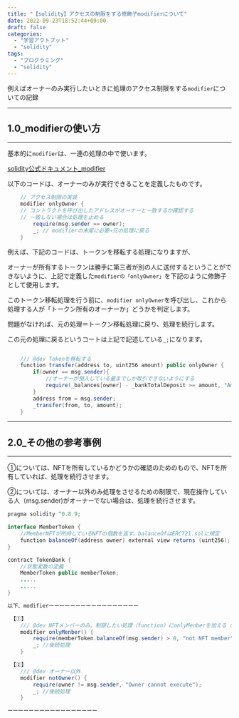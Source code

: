 ```yaml
---
title: "【solidity】アクセスの制限をする修飾子modifierについて"
date: 2022-09-23T18:52:44+09:00
draft: false
categories:
  - "学習アウトプット"
  - "solidity"
tags:
  - "プログラミング"
  - "solidity"
---
```


例えばオーナーのみ実行したいときに処理のアクセス制限をする`modifier`についての記録
<!--more-->

***

## 1.0_modifierの使い方

***

基本的に`modifier`は、一連の処理の中で使います。

[solidity公式ドキュメント_modifier](https://solidity-jp.readthedocs.io/ja/latest/structure-of-a-contract.html#function-modifiers)

以下のコードは、オーナーのみが実行できることを定義したものです。

```java Hello.java {.light .line-number .copy}
    // アクセス制限の実装
    modifier onlyOwner {
    // コントラクトを呼び出したアドレスがオーナーと一致するか確認する
    // 一致しない場合は処理を止める
        require(msg.sender == owner); 
        _; // modifierの末尾に必要→元の処理に戻る
    }
```

例えば、下記のコードは、トークンを移転する処理になりますが、

オーナーが所有するトークンは勝手に第三者が別の人に送付するということができないように、上記で定義した`modifierの「onlyOwner」`を下記のように修飾子として使用します。

このトークン移転処理を行う前に、`modifier onlyOwner`を呼び出し、これから処理する人が「トークン所有のオーナーか」どうかを判定します。

問題がなければ、元の処理＝トークン移転処理に戻り、処理を続行します。

この元の処理に戻るというコートは上記で記述している`_;`になります。

```java Hello.java {.light .line-number .copy}

    /// @dev Tokenを移転する
    function transfer(address to, uint256 amount) public onlyOwner {
        if(owner == msg.sender){
            //オーナーが預入している量までしか取引できないようにする
            require(_balances[owner] - _bankTotalDeposit >= amount, "Amounts greater than the total supply cannot be transferred");
        }
        address from = msg.sender;
        _transfer(from, to, amount);
    }
```

***

## 2.0_その他の参考事例

***

①については、NFTを所有しているかどうかの確認のためのもので、NFTを所有していれば、処理を続行させます。

②については、オーナー以外のみ処理をさせるための制限で、現在操作している人（msg.sender)がオーナーでない場合は、処理を続行させます。

```java Hello.java {.light .line-number .copy}
pragma solidity ^0.8.9;

interface MemberToken {
    //MemberNFTが所持しているNFTの個数を返す。balanceOfはERC721.solに規定
    function balanceOf(address owner) external view returns (uint256);
}

contract TokenBank {
    //状態変数の定義
    MemberToken public memberToken;
    .....
    .....
}

以下、modifierーーーーーーーーーーーーーーーーー

 【①】
    /// @dev NFTメンバーのみ。制限したい処理（function）にonlyMenberを加える（visibilityの後ろ）ことで処理の実行制限がかけられる
    modifier onlyMenber() {
        require(memberToken.balanceOf(msg.sender) > 0, "not NFT member");
        _; //後続処理
    }

 【②】
    /// @dev オーナー以外
    modifier notOwner() {
        require(owner != msg.sender, "Owner cannot execute");
        _; //後続処理
    }

ーーーーーーーーーーーーーーーーー

```
